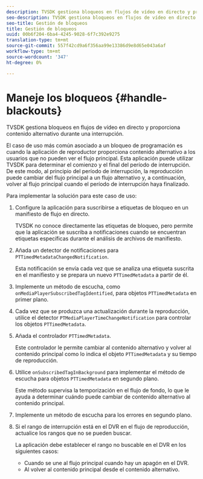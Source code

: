 ```yaml
---
description: TVSDK gestiona bloqueos en flujos de vídeo en directo y proporciona contenido alternativo durante una interrupción.
seo-description: TVSDK gestiona bloqueos en flujos de vídeo en directo y proporciona contenido alternativo durante una interrupción.
seo-title: Gestión de bloqueos
title: Gestión de bloqueos
uuid: 00b6f204-6ba4-4245-9028-6f7c392e9275
translation-type: tm+mt
source-git-commit: 557f42cd9a6f356aa99e13386d9e8d65e043a6af
workflow-type: tm+mt
source-wordcount: '347'
ht-degree: 0%

---
```



# Maneje los bloqueos {#handle-blackouts}

TVSDK gestiona bloqueos en flujos de vídeo en directo y proporciona contenido alternativo durante una interrupción.

El caso de uso más común asociado a un bloqueo de programación es cuando la aplicación de reproductor proporciona contenido alternativo a los usuarios que no pueden ver el flujo principal. Esta aplicación puede utilizar TVSDK para determinar el comienzo y el final del período de interrupción. De este modo, al principio del período de interrupción, la reproducción puede cambiar del flujo principal a un flujo alternativo y, a continuación, volver al flujo principal cuando el período de interrupción haya finalizado.

Para implementar la solución para este caso de uso:

1. Configure la aplicación para suscribirse a etiquetas de bloqueo en un manifiesto de flujo en directo.

   TVSDK no conoce directamente las etiquetas de bloqueo, pero permite que la aplicación se suscriba a notificaciones cuando se encuentran etiquetas específicas durante el análisis de archivos de manifiesto.
1. Añada un detector de notificaciones para `PTTimedMetadataChangedNotification`.

   Esta notificación se envía cada vez que se analiza una etiqueta suscrita en el manifiesto y se prepara un nuevo `PTTimedMetadata` a partir de él.

1. Implemente un método de escucha, como `onMediaPlayerSubscribedTagIdentified`, para objetos `PTTimedMetadata` en primer plano.

1. Cada vez que se produzca una actualización durante la reproducción, utilice el detector `PTMediaPlayerTimeChangeNotification` para controlar los objetos `PTTimedMetadata`.

1. Añada el controlador `PTTimedMetadata`.

   Este controlador le permite cambiar al contenido alternativo y volver al contenido principal como lo indica el objeto `PTTimedMetadata` y su tiempo de reproducción.

1. Utilice `onSubscribedTagInBackground` para implementar el método de escucha para objetos `PTTimedMetadata` en segundo plano.

   Este método supervisa la temporización en el flujo de fondo, lo que le ayuda a determinar cuándo puede cambiar de contenido alternativo al contenido principal.

1. Implemente un método de escucha para los errores en segundo plano.
1. Si el rango de interrupción está en el DVR en el flujo de reproducción, actualice los rangos que no se pueden buscar.

   La aplicación debe establecer el rango no buscable en el DVR en los siguientes casos:

   * Cuando se une al flujo principal cuando hay un apagón en el DVR.
   * Al volver al contenido principal desde el contenido alternativo.